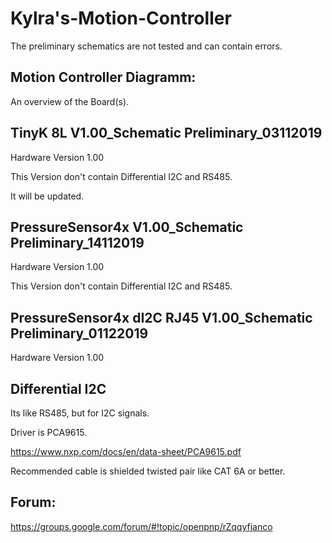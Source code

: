 # Kylra's-Motion-Controller


The preliminary schematics are not tested and can contain errors.


## Motion Controller Diagramm:
An overview of the Board(s).


## TinyK 8L V1.00_Schematic Preliminary_03112019
Hardware Version 1.00

This Version don't contain Differential I2C and RS485.

It will be updated.


## PressureSensor4x V1.00_Schematic Preliminary_14112019
Hardware Version 1.00

This Version don't contain Differential I2C and RS485.


## PressureSensor4x dI2C RJ45 V1.00_Schematic Preliminary_01122019
Hardware Version 1.00


## Differential I2C
Its like RS485, but for I2C signals.

Driver is PCA9615.

https://www.nxp.com/docs/en/data-sheet/PCA9615.pdf

Recommended cable is shielded twisted pair like CAT 6A or better.


## Forum:
https://groups.google.com/forum/#!topic/openpnp/rZqqyfjanco
